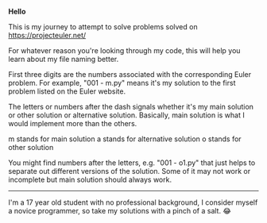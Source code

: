 **Hello**

This is my journey to attempt to solve problems solved on https://projecteuler.net/ 

For whatever reason you're looking through my code, this will help you learn about my file naming better. 

First three digits are the numbers associated with the corresponding Euler problem. For example, "001 - m.py" means it's my solution to the first problem listed on the Euler website. 

The letters or numbers after the dash signals whether it's my main solution or other solution or alternative solution. Basically, main solution is what I would implement more than the others. 

m stands for main solution 
a stands for alternative solution 
o stands for other solution 

You might find numbers after the letters, e.g. "001 - o1.py" that just helps to separate out different versions of the solution. Some of it may not work or incomplete but main solution should always work. 

--------------------------------------------------------------------------

I'm a 17 year old student with no professional background, I consider myself a novice programmer, so take my solutions with a pinch of a salt. 😂